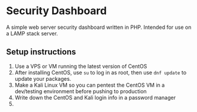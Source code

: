 # Security Dashboard
A simple web server security dashboard written in PHP. Intended for use on a LAMP stack server.

## Setup instructions

1. Use a VPS or VM running the latest version of CentOS
2. After installing CentOS, use `su` to log in as root, then use `dnf update` to update your packages.
3. Make a Kali Linux VM so you can pentest the CentOS VM in a dev/testing environment before pushing to production
4. Write down the CentOS and Kali login info in a password manager
5. 


